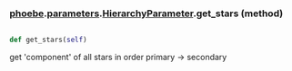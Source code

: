 ### [phoebe](phoebe.md).[parameters](phoebe.parameters.md).[HierarchyParameter](phoebe.parameters.HierarchyParameter.md).get_stars (method)


```py

def get_stars(self)

```



get 'component' of all stars in order primary -&gt; secondary

